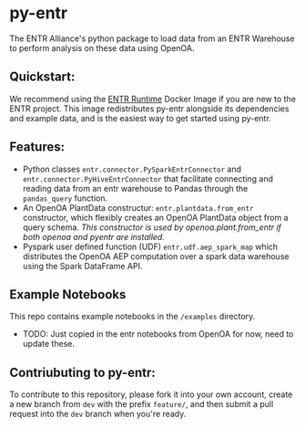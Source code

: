 # py-entr
The ENTR Alliance's python package to load data from an ENTR Warehouse to perform analysis on these data using OpenOA.

## Quickstart:
We recommend using the [ENTR Runtime](https://github.com/entralliance/entr_runtime) Docker Image if you are new to the ENTR project. This image redistributes py-entr alongside its dependencies and example data, and is the easiest way to get started using py-entr.

## Features:

- Python classes `entr.connector.PySparkEntrConnector` and `entr.connector.PyHiveEntrConnector` that facilitate connecting and reading data from an entr warehouse to Pandas through the `pandas_query` function.
- An OpenOA PlantData constructur: `entr.plantdata.from_entr` constructor, which flexibly creates an OpenOA PlantData object from a query schema. *This constructor is used by openoa.plant.from_entr if both openoa and pyentr are installed.*
- Pyspark user defined function (UDF) `entr.udf.aep_spark_map` which distributes the OpenOA AEP computation over a spark data warehouse using the Spark DataFrame API.

## Example Notebooks

This repo contains example notebooks in the `/examples` directory.

- TODO: Just copied in the entr notebooks from OpenOA for now, need to update these.

## Contriubuting to py-entr:

To contribute to this repository, please fork it into your own account, create a new branch from `dev` with the prefix `feature/`, and then submit a pull request into the `dev` branch when you're ready.

